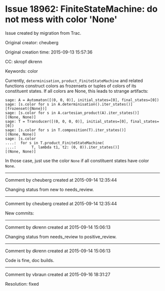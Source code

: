 # Issue 18962: FiniteStateMachine: do not mess with color 'None'

Issue created by migration from Trac.

Original creator: cheuberg

Original creation time: 2015-09-13 15:57:36

CC:  skropf dkrenn

Keywords: color

Currently, `determinisation`, `product_FiniteStateMachine` and related functions construct colors as frozensets or tuples of colors of its constituent states. If all colors are None, this leads to strange artifacts:

```
sage: A = Automaton([(0, 0, 0)], initial_states=[0], final_states=[0])
sage: [s.color for s in A.determinisation().iter_states()]
[frozenset({None})]
sage: [s.color for s in A.cartesian_product(A).iter_states()]
[(None, None)]
sage: T = Transducer([(0, 0, 0, 0)], initial_states=[0], final_states=[0])
sage: [s.color for s in T.composition(T).iter_states()]
[(None, None)]
sage: [s.color
....:  for s in T.product_FiniteStateMachine(
....:       T, lambda t1, t2: (0, 0)).iter_states()]
[(None, None)]
```


In those case, just use the color `None` if all constituent states have color `None`.


---

Comment by cheuberg created at 2015-09-14 12:35:44

Changing status from new to needs_review.


---

Comment by cheuberg created at 2015-09-14 12:35:44

New commits:


---

Comment by dkrenn created at 2015-09-14 15:06:13

Changing status from needs_review to positive_review.


---

Comment by dkrenn created at 2015-09-14 15:06:13

Code is fine, doc builds.


---

Comment by vbraun created at 2015-09-16 18:31:27

Resolution: fixed
